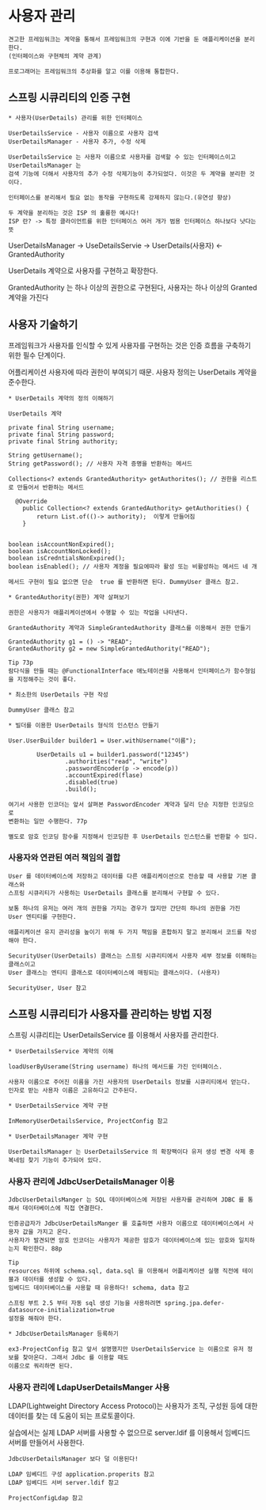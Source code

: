 # 사용자 관리
```
견고한 프레임워크는 계약을 통해서 프레임워크의 구현과 이에 기반을 둔 애플리케이션을 분리한다.
(인터페이스와 구현체의 계약 관계)

프로그래머는 프레임워크의 추상화를 알고 이를 이용해 통합한다. 
```
## 스프링 시큐리티의 인증 구현
```
* 사용자(UserDetails) 관리를 위한 인터페이스

UserDetailsService - 사용자 이름으로 사용자 검색
UserDetailsManager - 사용자 추가, 수정 삭제 

UserDetailsService 는 사용자 이름으로 사용자를 검색할 수 있는 인터페이스이고 UserDetailsManager 는
검색 기능에 더해서 사용자의 추가 수정 삭제기능이 추가되었다. 이것은 두 계약을 분리한 것이다.

인터페이스를 분리해서 필요 없는 동작을 구현하도록 강제하지 않는다.(유연성 향상)

두 계약을 분리하는 것은 ISP 의 훌륭한 예시다!
ISP 란? -> 특정 클라이언트를 위한 인터페이스 여러 개가 범용 인터페이스 하나보다 낫다는 뜻
```

UserDetailsManager -> UseDetailsServie -> UserDetails(사용자) <- GrantedAuthority

UserDetails 계약으로 사용자를 구현하고 확장한다.

GrantedAuthority 는 하나 이상의 권한으로 구현된다, 사용자는 하나 이상의 Granted 계약을 가진다 

## 사용자 기술하기

프레임워크가 사용자를 인식할 수 있게 사용자를 구현하는 것은 인증 흐름을 구축하기 위한 필수 단계이다.

어플리케이션 사용자에 따라 권한이 부여되기 때문. 사용자 정의는 UserDetails 계약을 준수한다.

```
* UserDetails 계약의 정의 이해하기

UserDetails 계약

private final String username;
private final String password;
private final String authority;

String getUsername();
String getPassword(); // 사용자 자격 증명을 반환하는 메서드 

Collections<? extends GrantedAuthority> getAuthorites(); // 권한을 리스트로 만들어서 반환하는 메서드

  @Override
    public Collection<? extends GrantedAuthority> getAuthorities() {
        return List.of(()-> authority);  이렇게 만들어짐
    }
    

boolean isAccountNonExpired();
boolean isAccountNonLocked();
boolean isCredntialsNonExpired();
boolean isEnabled(); // 사용자 계정을 필요에따라 활성 또는 비활성하는 메서드 네 개 

메서드 구현이 필요 없으면 단순  true 를 반환하면 된다. DummyUser 클래스 참고.
```
```
* GrantedAuthority(권한) 계약 살펴보기

권한은 사용자가 애플리케이션에서 수행할 수 있는 작업을 나타낸다.

GrantedAuthority 계약과 SimpleGrantedAuthority 클래스를 이용해서 권한 만들기

GrantedAuthority g1 = () -> "READ";
GrantedAuthority g2 = new SimpleGrantedAuthority("READ");

Tip 73p
람다식을 만들 때는 @FunctionalInterface 애노테이션을 사용해서 인터페이스가 함수형임을 지정해주는 것이 좋다.
```
```
* 최소한의 UserDetails 구현 작성 

DummyUser 클래스 참고 
```
```
* 빌더를 이용한 UserDetails 형식의 인스턴스 만들기

User.UserBuilder builder1 = User.withUsername("이름");

        UserDetails u1 = builder1.password("12345")
                .authorities("read", "write")
                .passwordEncoder(p -> encode(p))
                .accountExpired(flase)
                .disabled(true)
                .build();

여기서 사용한 인코더는 앞서 살펴본 PasswordEncoder 계약과 달리 단순 지정한 인코딩으로
변환하는 일만 수행한다. 77p 

별도로 암호 인코딩 함수를 지정해서 인코딩한 후 UserDetails 인스턴스를 반환할 수 있다. 
```
### 사용자와 연관된 여러 책임의 결합 
```
User 를 데이터베이스에 저장하고 데이터를 다른 애플리케이션으로 전송할 때 사용할 기본 클래스와 
스프링 시큐리티가 사용하는 UserDetails 클래스를 분리해서 구현할 수 있다. 

보통 하나의 유저는 여러 개의 권한을 가지는 경우가 많지만 간단히 하나의 권한을 가진 User 엔티티를 구현한다.

애플리케이션 유지 관리성을 높이기 위해 두 가지 책임을 혼합하지 말고 분리해서 코드를 작성해야 한다.

SecurityUser(UserDetails) 클래스는 스프링 시큐리티에서 사용자 세부 정보를 이해하는 클래스이고
User 클래스는 엔티티 클래스로 데이터베이스에 매핑되는 클래스이다. (사용자)

SecurityUser, User 참고
```

## 스프링 시큐리티가 사용자를 관리하는 방법 지정

스프링 시큐리티는 UserDetailsService 를 이용해서 사용자를 관리한다.

```
* UserDetailsService 계약의 이해

loadUserByUserame(String username) 하나의 메서드를 가진 인터페이스.

사용자 이름으로 주어진 이름을 가진 사용자의 UserDetails 정보를 시큐리티에서 얻는다. 인자로 받는 사용자 이름은 고유하다고 간주된다.
```
```
* UserDetailsService 계약 구현

InMemoryUserDetailsService, ProjectConfig 참고 
```
```
* UserDetailsManager 계약 구현

UserDetailsManager 는 UserDetailsService 의 확장팩이다 유저 생성 변경 삭제 중복네임 찾기 기능이 추가되어 있다.
```

### 사용자 관리에 JdbcUserDetailsManager 이용
```
JdbcUserDetailsManger 는 SQL 데이터베이스에 저장된 사용자를 관리하며 JDBC 를 통해서 데이터베이스에 직접 연결한다.

인증공급자가 JdbcUserDetailsManger 를 호출하면 사용자 이름으로 데이터베이스에서 사용자 값을 가지고 온다.
사용자가 발견되면 암호 인코더는 사용자가 제공한 암호가 데이터베이스에 있는 암호와 일치하는지 확인한다. 88p

Tip
resources 하위에 schema.sql, data.sql 을 이용해서 어플리케이션 실행 직전에 테이블과 데이터를 생성할 수 있다.
임베디드 데이터베이스를 사용할 때 유용하다! schema, data 참고 

스프링 부트 2.5 부터 자동 sql 생성 기능을 사용하려면 spring.jpa.defer-datasource-initialization=true 
설정을 해줘야 한다.
```
```
* JdbcUserDetailsManager 등록하기

ex3-ProjectConfig 참고 앞서 설명했지만 UserDetailsService 는 이름으로 유저 정보를 찾아온다. 그래서 Jdbc 를 이용할 때도
이름으로 쿼리하면 된다.
```
### 사용자 관리에 LdapUserDetailsManger 사용

LDAP(Lightweight Directory Access Protocol)는 사용자가 조직, 구성원 등에 대한 데이터를 찾는 데 도움이 되는 프로토콜이다.

실습에서는 실제 LDAP 서버를 사용할 수 없으므로 server.ldif 를 이용해서 임베디드 서버를 만들어서 사용한다. 
```
JdbcUserDetailsManager 보다 덜 이용된다!

LDAP 임베디드 구성 application.properits 참고
LDAP 임베디드 서버 server.ldif 참고 

ProjectConfigLdap 참고
```





